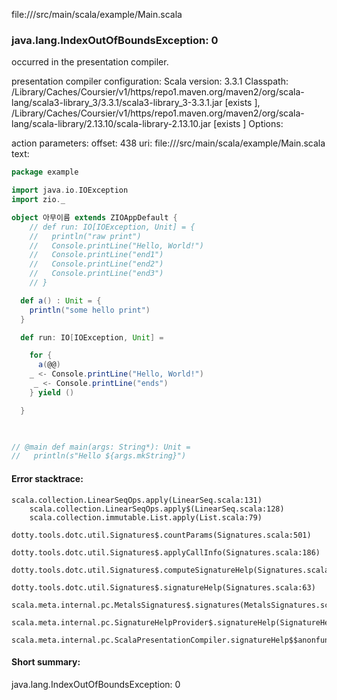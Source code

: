 file://<WORKSPACE>/src/main/scala/example/Main.scala
### java.lang.IndexOutOfBoundsException: 0

occurred in the presentation compiler.

presentation compiler configuration:
Scala version: 3.3.1
Classpath:
<HOME>/Library/Caches/Coursier/v1/https/repo1.maven.org/maven2/org/scala-lang/scala3-library_3/3.3.1/scala3-library_3-3.3.1.jar [exists ], <HOME>/Library/Caches/Coursier/v1/https/repo1.maven.org/maven2/org/scala-lang/scala-library/2.13.10/scala-library-2.13.10.jar [exists ]
Options:



action parameters:
offset: 438
uri: file://<WORKSPACE>/src/main/scala/example/Main.scala
text:
```scala
package example

import java.io.IOException
import zio._

object 아무이름 extends ZIOAppDefault {
    // def run: IO[IOException, Unit] = {
    //   println("raw print")
    //   Console.printLine("Hello, World!")
    //   Console.printLine("end1")
    //   Console.printLine("end2")
    //   Console.printLine("end3")
    // }

  def a() : Unit = {
    println("some hello print")
  }

  def run: IO[IOException, Unit] = 

    for {
      a(@@)
    _ <- Console.printLine("Hello, World!")
     _ <- Console.printLine("ends")
    } yield ()

  }


  
// @main def main(args: String*): Unit =
//   println(s"Hello ${args.mkString}")

```



#### Error stacktrace:

```
scala.collection.LinearSeqOps.apply(LinearSeq.scala:131)
	scala.collection.LinearSeqOps.apply$(LinearSeq.scala:128)
	scala.collection.immutable.List.apply(List.scala:79)
	dotty.tools.dotc.util.Signatures$.countParams(Signatures.scala:501)
	dotty.tools.dotc.util.Signatures$.applyCallInfo(Signatures.scala:186)
	dotty.tools.dotc.util.Signatures$.computeSignatureHelp(Signatures.scala:94)
	dotty.tools.dotc.util.Signatures$.signatureHelp(Signatures.scala:63)
	scala.meta.internal.pc.MetalsSignatures$.signatures(MetalsSignatures.scala:17)
	scala.meta.internal.pc.SignatureHelpProvider$.signatureHelp(SignatureHelpProvider.scala:51)
	scala.meta.internal.pc.ScalaPresentationCompiler.signatureHelp$$anonfun$1(ScalaPresentationCompiler.scala:398)
```
#### Short summary: 

java.lang.IndexOutOfBoundsException: 0
